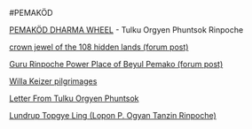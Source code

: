 #PEMAKÖD

[PEMAKÖD DHARMA WHEEL](http://pemakoddharmawheel.org/) - Tulku Orgyen Phuntsok Rinpoche

[crown jewel of the 108 hidden lands (forum post)](http://www.dharmawheel.net/viewtopic.php?f=40&t=8548)

[Guru Rinpoche Power Place of Beyul Pemako (forum post)](http://dharmawheel.net/viewtopic.php?f=40&t=7219&p=86251&#p86249)

[Willa Keizer pilgrimages](http://hometemple.org/pemako.htm)

[Letter From Tulku Orgyen Phuntsok](http://www.dharmawheel.net/viewtopic.php?f=49&t=6250)

[Lundrup Topgye Ling (Lopon P. Ogyan Tanzin Rinpoche)](http://www.loponpogyantanzin.com/#!about1/ck8c)